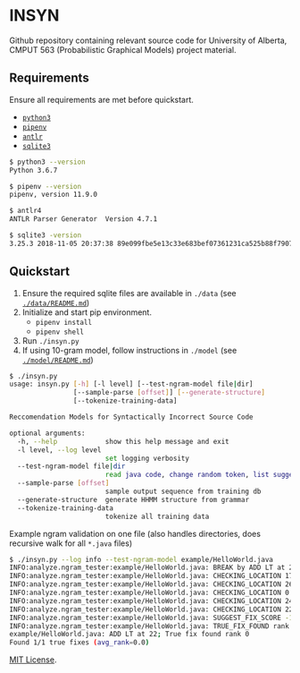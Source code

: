 # INSYN

Github repository containing relevant source code for University of Alberta, CMPUT 563 (Probabilistic Graphical Models) project material.

## Requirements

Ensure all requirements are met before quickstart.

- [`python3`](https://www.python.org/)
- [`pipenv`](https://github.com/pypa/pipenv)
- [`antlr`](https://www.antlr.org/)
- [`sqlite3`](https://www.sqlite.org/index.html)

```bash
$ python3 --version
Python 3.6.7

$ pipenv --version
pipenv, version 11.9.0

$ antlr4
ANTLR Parser Generator  Version 4.7.1

$ sqlite3 -version
3.25.3 2018-11-05 20:37:38 89e099fbe5e13c33e683bef07361231ca525b88f7907be7092058007b750alt1
```

## Quickstart

1. Ensure the required sqlite files are available in `./data` (see [`./data/README.md`](data/README.md))
2. Initialize and start pip environment.
    - `pipenv install`
    - `pipenv shell`
3. Run `./insyn.py`
4. If using 10-gram model, follow instructions in `./model` (see [`./model/README.md`](model/README.md))

```bash
$ ./insyn.py 
usage: insyn.py [-h] [-l level] [--test-ngram-model file|dir]
                [--sample-parse [offset]] [--generate-structure]
                [--tokenize-training-data]

Reccomendation Models for Syntactically Incorrect Source Code

optional arguments:
  -h, --help            show this help message and exit
  -l level, --log level
                        set logging verbosity
  --test-ngram-model file|dir
                        read java code, change random token, list suggestions
  --sample-parse [offset]
                        sample output sequence from training db
  --generate-structure  generate HHMM structure from grammar
  --tokenize-training-data
                        tokenize all training data
```

Example ngram validation on one file (also handles directories, does recursive walk for all `*.java` files)

```bash
$ ./insyn.py --log info --test-ngram-model example/HelloWorld.java
INFO:analyze.ngram_tester:example/HelloWorld.java: BREAK by ADD LT at 22
INFO:analyze.ngram_tester:example/HelloWorld.java: CHECKING_LOCATION 17 (-3.151554584503174)
INFO:analyze.ngram_tester:example/HelloWorld.java: CHECKING_LOCATION 26 (-2.4582955837249756)
INFO:analyze.ngram_tester:example/HelloWorld.java: CHECKING_LOCATION 0 (-2.2994213104248047)
INFO:analyze.ngram_tester:example/HelloWorld.java: CHECKING_LOCATION 24 (-1.8517078161239624)
INFO:analyze.ngram_tester:example/HelloWorld.java: CHECKING_LOCATION 22 (-1.6897526979446411)
INFO:analyze.ngram_tester:example/HelloWorld.java: SUGGEST_FIX_SCORE -12.189971923828125 (DEL LT at 22)
INFO:analyze.ngram_tester:example/HelloWorld.java: TRUE_FIX_FOUND rank: 0
example/HelloWorld.java: ADD LT at 22; True fix found rank 0
Found 1/1 true fixes (avg_rank=0.0)
```

[MIT License](LICENSE).
